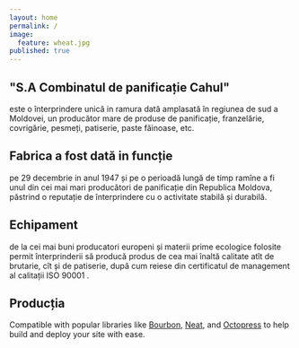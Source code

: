 ```yaml
---
layout: home
permalink: /
image: 
  feature: wheat.jpg
published: true
---
```


<div class="tiles">

<div class="tile">
  <h2 class="post-title">"S.A Combinatul de panificație Cahul"</h2>
  <p class="post-excerpt">este o înterprindere unică in ramura dată amplasată în regiunea de sud a Moldovei, un producător mare de produse de panificație, franzelărie, covrigărie, pesmeți, patiserie, paste făinoase, etc.</p>
</div><!-- /.tile -->

<div class="tile">
  <h2 class="post-title">Fabrica a fost dată in funcție</h2>
  <p class="post-excerpt">pe 29 decembrie in anul 1947 și pe o perioadă lungă de 
timp ramîne a fi unul din cei mai mari producători de panificație din Republica Moldova,
păstrind o reputație de înterprindere cu o activitate stabilă și durabilă.  </p>
</div><!-- /.tile -->

<div class="tile">
  <h2 class="post-title">Echipament</h2>
  <p class="post-excerpt">de la cei mai buni producatori europeni și materii prime ecologice folosite permit înterprinderii să producă produs de cea mai înaltă calitate atît de brutarie, cît și de patiserie, după cum reiese din certificatul de management  al calitații ISO 90001 .</p>
</div><!-- /.tile -->

<div class="tile">
  <h2 class="post-title">Producția</h2>
  <p class="post-excerpt">Compatible with popular libraries like <a href="http://bourbon.io">Bourbon</a>, <a href="http://neat.bourbon.io/">Neat</a>, and <a href="http://github.com/octopress/octopress">Octopress</a> to help build and deploy your site with ease.</p>
</div><!-- /.tile -->

</div><!-- /.tiles -->